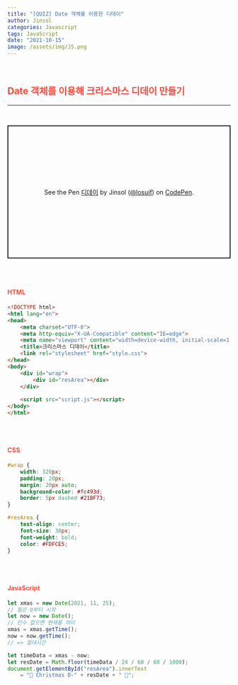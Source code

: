 ```yaml
---
title: "[QUIZ] Date 객체를 이용한 디데이"
author: Jinsol
categories: Javascript
tags: JavaScript
date: "2021-10-15"
image: /assets/img/JS.png
---
```


<br>

## <span style="color:#fc493d">Date 객체를 이용해 크리스마스 디데이 만들기</span>

<hr>
<br>

<p class="codepen" data-height="300" data-default-tab="html,result" data-slug-hash="GRvpMRO" data-user="losuif" style="height: 300px; box-sizing: border-box; display: flex; align-items: center; justify-content: center; border: 2px solid; margin: 1em 0; padding: 1em;">
  <span>See the Pen <a href="https://codepen.io/losuif/pen/GRvpMRO">
  디데이</a> by Jinsol (<a href="https://codepen.io/losuif">@losuif</a>)
  on <a href="https://codepen.io">CodePen</a>.</span>
</p>
<script async src="https://cpwebassets.codepen.io/assets/embed/ei.js"></script>


<br><br>

#### <span style="color:#fc493d">HTML</span>

```html
<!DOCTYPE html>
<html lang="en">
<head>
    <meta charset="UTF-8">
    <meta http-equiv="X-UA-Compatible" content="IE=edge">
    <meta name="viewport" content="width=device-width, initial-scale=1.0">
    <title>크리스마스 디데이</title>
    <link rel="stylesheet" href="style.css">
</head>
<body>
    <div id="wrap">
        <div id="resArea"></div>
    </div>
    
    <script src="script.js"></script>
</body>
</html>
```

<br><br>

#### <span style="color:#fc493d">CSS</span>

```css
#wrap {
    width: 320px;
    padding: 20px;
    margin: 20px auto;
    background-color: #fc493d;
    border: 5px dashed #21BF73;
}

#resArea {
    text-align: center;
    font-size: 30px;
    font-weight: bold;
    color: #FDFCE5;
}
```

<br><br>

#### <span style="color:#fc493d">JavaScript</span>

```javascript
let xmas = new Date(2021, 11, 25);
// 월은 0부터 시작
let now = new Date();
// 인수 없으면 현재를 의미
xmas = xmas.getTime();
now = now.getTime(); 
// => 절대시간

let timeData = xmas - now;
let resDate = Math.floor(timeData / 24 / 60 / 60 / 1000);
document.getElementById("resArea").innerText 
    = "🎄 Christmas D-" + resDate + " 🎄";
```